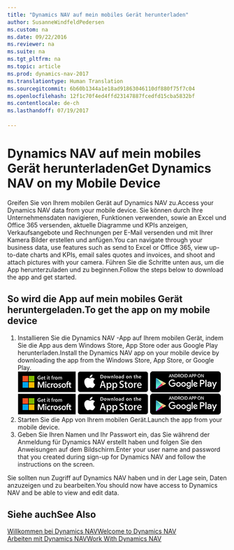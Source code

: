 ```yaml
---
title: "Dynamics NAV auf mein mobiles Gerät herunterladen"
author: SusanneWindfeldPedersen
ms.custom: na
ms.date: 09/22/2016
ms.reviewer: na
ms.suite: na
ms.tgt_pltfrm: na
ms.topic: article
ms.prod: dynamics-nav-2017
ms.translationtype: Human Translation
ms.sourcegitcommit: 6b60b1344a1e18ad91863046110df880f75f7c04
ms.openlocfilehash: 12f1c70f4ed4ffd23147887fcedfd15cba5832bf
ms.contentlocale: de-ch
ms.lasthandoff: 07/19/2017

---
```


# <a name="get-dynamics-nav-on-my-mobile-device"></a><span data-ttu-id="14359-102">Dynamics NAV auf mein mobiles Gerät herunterladen</span><span class="sxs-lookup"><span data-stu-id="14359-102">Get Dynamics NAV on my Mobile Device</span></span>
<span data-ttu-id="14359-103">Greifen Sie von Ihrem mobilen Gerät auf Dynamics NAV zu.</span><span class="sxs-lookup"><span data-stu-id="14359-103">Access your Dynamics NAV data from your mobile device.</span></span> <span data-ttu-id="14359-104">Sie können durch Ihre Unternehmensdaten navigieren, Funktionen verwenden, sowie an Excel und Office 365 versenden, aktuelle Diagramme und KPIs anzeigen, Verkaufsangebote und Rechnungen per E-Mail versenden und mit Ihrer Kamera Bilder erstellen und anfügen.</span><span class="sxs-lookup"><span data-stu-id="14359-104">You can navigate through your business data, use features such as send to Excel or Office 365, view up-to-date charts and KPIs, email sales quotes and invoices, and shoot and attach pictures with your camera.</span></span> <span data-ttu-id="14359-105">Führen Sie die Schritte unten aus, um die App herunterzuladen und zu beginnen.</span><span class="sxs-lookup"><span data-stu-id="14359-105">Follow the steps below to download the app and get started.</span></span>

## <a name="to-get-the-app-on-my-mobile-device"></a><span data-ttu-id="14359-106">So wird die App auf mein mobiles Gerät heruntergeladen.</span><span class="sxs-lookup"><span data-stu-id="14359-106">To get the app on my mobile device</span></span>
1. <span data-ttu-id="14359-107">Installieren Sie die Dynamics NAV -App auf Ihrem mobilen Gerät, indem Sie die App aus dem Windows Store, App Store oder aus Google Play herunterladen.</span><span class="sxs-lookup"><span data-stu-id="14359-107">Install the Dynamics NAV app on your mobile device by downloading the app from the Windows Store, App Store, or Google Play.</span></span>  
<span data-ttu-id="14359-108">[![Windows Store](./media/install-mobile-app/windowsstore.png)](http://go.microsoft.com/fwlink/?LinkId=734848)
[![App Store](./media/install-mobile-app/appstore.png)](http://go.microsoft.com/fwlink/?LinkId=734847) [![Google Play](./media/install-mobile-app/googleplay.png)](http://go.microsoft.com/fwlink/?LinkId=734849)</span><span class="sxs-lookup"><span data-stu-id="14359-108">[![Windows Store](./media/install-mobile-app/windowsstore.png)](http://go.microsoft.com/fwlink/?LinkId=734848)
[![App Store](./media/install-mobile-app/appstore.png)](http://go.microsoft.com/fwlink/?LinkId=734847) [![Google Play](./media/install-mobile-app/googleplay.png)](http://go.microsoft.com/fwlink/?LinkId=734849)</span></span>  
2. <span data-ttu-id="14359-109">Starten Sie die App von Ihrem mobilen Gerät.</span><span class="sxs-lookup"><span data-stu-id="14359-109">Launch the app from your mobile device.</span></span>
3. <span data-ttu-id="14359-110">Geben Sie Ihren Namen und Ihr Passwort ein, das Sie während der Anmeldung für Dynamics NAV erstellt haben und folgen Sie den Anweisungen auf dem Bildschirm.</span><span class="sxs-lookup"><span data-stu-id="14359-110">Enter your user name and password that you created during sign-up for Dynamics NAV and follow the instructions on the screen.</span></span>

<span data-ttu-id="14359-111">Sie sollten nun Zugriff auf Dynamics NAV haben und in der Lage sein, Daten anzuzeigen und zu bearbeiten.</span><span class="sxs-lookup"><span data-stu-id="14359-111">You should now have access to Dynamics NAV and be able to view and edit data.</span></span>

## <a name="see-also"></a><span data-ttu-id="14359-112">Siehe auch</span><span class="sxs-lookup"><span data-stu-id="14359-112">See Also</span></span>
[<span data-ttu-id="14359-113">Willkommen bei Dynamics NAV</span><span class="sxs-lookup"><span data-stu-id="14359-113">Welcome to Dynamics NAV</span></span>](across-get-started.md)  
[<span data-ttu-id="14359-114">Arbeiten mit Dynamics NAV</span><span class="sxs-lookup"><span data-stu-id="14359-114">Work With Dynamics NAV</span></span>](ui-work-product.md)  

